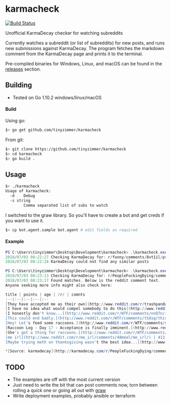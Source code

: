# karmacheck
[![Build Status](https://www.travis-ci.com/tinyzimmer/karmacheck.svg?branch=master)](https://www.travis-ci.com/tinyzimmer/karmacheck)

Unofficial KarmaDecay checker for watching subreddits

Currently watches a subreddit (or list of subreddits) for new posts, and runs new submissions against KarmaDecay.
The program fetches the markdown comment from the KarmaDecay page and prints it to the terminal.

Pre-compiled binaries for Windows, Linux, and macOS can be found in the [releases](https://github.com/tinyzimmer/karmacheck/releases) section.

## Building

 - Tested on Go 1.10.2 windows/linux/macOS

#### Build

Using go:

```bash
$> go get github.com/tinyzimmer/karmacheck
```

From git:

```bash
$> git clone https://github.com/tinyzimmer/karmacheck
$> cd karmacheck
$> go build .
```

## Usage
```bash
$> ./karmacheck
Usage of karmacheck:
  -d    Debug
  -s string
        Comma separated list of subs to watch
```

I switched to the graw library. So you'll have to create a bot and get creds if you want to use it.

```bash
$> cp bot.agent.sample bot.agent # edit fields as required
```

#### Example
```powershell
PS C:\Users\tinyzimmer\Desktop\Development\karmacheck> .\karmacheck.exe -s funny
2018/07/03 08:22:27 Checking KarmaDecay for: r/funny/comments/8vt1il/praise_the_ol_mighty/
2018/07/03 08:22:28 KarmaDecay could not find any similar posts
```

```powershell
PS C:\Users\tinyzimmer\Desktop\Development\karmacheck> .\karmacheck.exe -s peoplefuckingdying
2018/07/03 08:23:13 Checking KarmaDecay for: r/PeopleFuckingDying/comments/8vsv4a/woman_is_consumed_alive_by_vicious_animals/
2018/07/03 08:23:17 Found matches. Below is the reddit comment text.
Anyone seeking more info might also check here:

title | points | age | /r/ | comnts
:--|:--|:--|:--|:--
[They have accepted me as their own](http://www.reddit.com/r/trashpandas/comments/5ko9v3/they_have_accepted_me_as_their_own/) ^**B** | 722 | 1^yr | trashpandas | 47
[I have no idea what would compel somebody to do this](http://www.reddit.com/r/WTF/comments/q5yuo/i_have_no_idea_what_would_compel_somebody_to_do/) ^**B** | 819 | 6^yrs | WTF | 220
[I honestly don't know...](http://www.reddit.com/r/WTF/comments/nn07n/i_honestly_dont_know/) ^**B** | 1133 | 6^yrs | WTF | 369
[This could end badly.](http://www.reddit.com/r/WTF/comments/t5dsg/this_could_end_badly/) | 40 | 6^yrs | WTF | 8
[Hey! Let's feed some raccoons.](http://www.reddit.com/r/WTF/comments/sfron/hey_lets_feed_some_raccoons/) | 176 | 6^yrs | WTF | 22
[Raccoon Log - Day 17 - Acceptance is finally imminent.](http://www.reddit.com/r/funny/comments/28qgh2/raccoon_log_day_17_acceptance_is_finally_imminent/) | 437 | 4^yrs | funny | 36
[She's got a thing for raccoons.](http://www.reddit.com/r/WTF/comments/1debwq/shes_got_a_thing_for_raccoons/) | 426 | 5^yrs | WTF | 55
[me irl](http://www.reddit.com/r/me_irl/comments/48meel/me_irl/) | 413 | 2^yrs | me_irl | 13
[Maybe trying meth on thanksgiving wasn't the best idea...](http://www.reddit.com/r/WTF/comments/2wxhx0/maybe_trying_meth_on_thanksgiving_wasnt_the_best/) | 733 | 3^yrs | WTF | 77

*[Source: karmadecay](http://karmadecay.com/r/PeopleFuckingDying/comments/8vsv4a/woman_is_consumed_alive_by_vicious_animals/) (B = bigger)*
```

## TODO

 - The examples are off with the most current version
 - Just need to write the bit that can post comments now, torn between rolling a quick one or going all out with [graw](https://github.com/turnage/graw)
 - Write deployment examples, probably ansible or terraform
